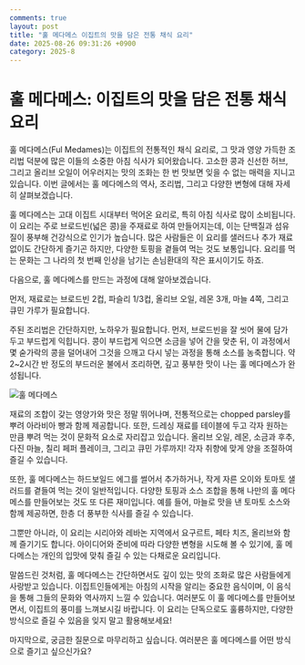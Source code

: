 ```yaml
---
comments: true
layout: post
title: "훌 메다메스 이집트의 맛을 담은 전통 채식 요리"
date: 2025-08-26 09:31:26 +0900
category: 2025-8
---
```


# 훌 메다메스: 이집트의 맛을 담은 전통 채식 요리

훌 메다메스(Ful Medames)는 이집트의 전통적인 채식 요리로, 그 맛과 영양 가득한 조리법 덕분에 많은 이들의 소중한 아침 식사가 되어왔습니다. 고소한 콩과 신선한 허브, 그리고 올리브 오일이 어우러지는 맛의 조화는 한 번 맛보면 잊을 수 없는 매력을 지니고 있습니다. 이번 글에서는 훌 메다메스의 역사, 조리법, 그리고 다양한 변형에 대해 자세히 살펴보겠습니다. 

훌 메다메스는 고대 이집트 시대부터 먹어온 요리로, 특히 아침 식사로 많이 소비됩니다. 이 요리는 주로 브로드빈(넓은 콩)을 주재료로 하여 만들어지는데, 이는 단백질과 섬유질이 풍부해 건강식으로 인기가 높습니다. 많은 사람들은 이 요리를 샐러드나 추가 재료 없이도 간단하게 즐기곤 하지만, 다양한 토핑을 곁들여 먹는 것도 보통입니다. 요리를 먹는 문화는 그 나라의 첫 번째 인상을 남기는 손님환대의 작은 표시이기도 하죠. 

다음으로, 훌 메다메스를 만드는 과정에 대해 알아보겠습니다. 

먼저, 재료로는 브로드빈 2컵, 파슬리 1/3컵, 올리브 오일, 레몬 3개, 마늘 4쪽, 그리고 큐민 가루가 필요합니다.

주된 조리법은 간단하지만, 노하우가 필요합니다. 먼저, 브로드빈을 잘 씻어 물에 담가 두고 부드럽게 익힙니다. 콩이 부드럽게 익으면 소금을 넣어 간을 맞춘 뒤, 이 과정에서 몇 숟가락의 콩을 덜어내어 그것을 으깨고 다시 넣는 과정을 통해 소스를 농축합니다. 약 2~2시간 반 정도의 부드러운 불에서 조리하면, 깊고 풍부한 맛이 나는 훌 메다메스가 완성됩니다.

![훌 메다메스](https://www.themealdb.com/images/media/meals/lvn2d51598732465.jpg)

재료의 조합이 갖는 영양가와 맛은 정말 뛰어나며, 전통적으로는 chopped parsley를 뿌려 아라비아 빵과 함께 제공합니다. 또한, 드레싱 재료를 테이블에 두고 각자 원하는 만큼 뿌려 먹는 것이 문화적 요소로 자리잡고 있습니다. 올리브 오일, 레몬, 소금과 후추, 다진 마늘, 칠리 페퍼 플레이크, 그리고 큐민 가루까지! 각자 취향에 맞게 양을 조절하여 즐길 수 있습니다.

또한, 훌 메다메스는 하드보일드 에그를 썰어서 추가하거나, 작게 자른 오이와 토마토 샐러드를 곁들여 먹는 것이 일반적입니다. 다양한 토핑과 소스 조합을 통해 나만의 훌 메다메스를 만들어보는 것도 또 다른 재미입니다. 예를 들어, 마늘로 맛을 낸 토마토 소스와 함께 제공하면, 한층 더 풍부한 식사를 즐길 수 있습니다. 

그뿐만 아니라, 이 요리는 시리아와 레바논 지역에서 요구르트, 페타 치즈, 올리브와 함께 즐기기도 합니다. 아이디어와 준비에 따라 다양한 변형을 시도해 볼 수 있기에, 훌 메다메스는 개인의 입맛에 맞춰 즐길 수 있는 다채로운 요리입니다. 

말씀드린 것처럼, 훌 메다메스는 간단하면서도 깊이 있는 맛의 조화로 많은 사람들에게 사랑받고 있습니다. 이집트인들에게는 아침의 시작을 알리는 중요한 음식이며, 이 음식을 통해 그들의 문화와 역사까지 느낄 수 있습니다. 여러분도 이 훌 메다메스를 만들어보면서, 이집트의 풍미를 느껴보시길 바랍니다. 이 요리는 단독으로도 훌륭하지만, 다양한 방식으로 즐길 수 있음을 잊지 말고 활용해보세요! 

마지막으로, 궁금한 질문으로 마무리하고 싶습니다. 여러분은 훌 메다메스를 어떤 방식으로 즐기고 싶으신가요?